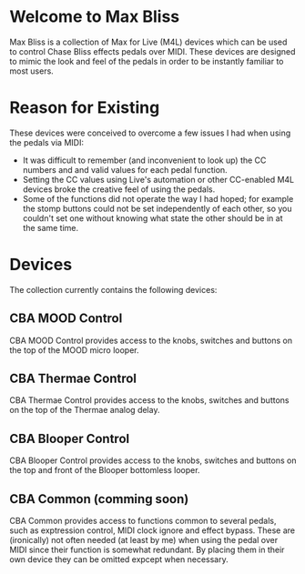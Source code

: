 # Welcome to Max Bliss

Max Bliss is a collection of Max for Live (M4L) devices which can be used to 
control Chase Bliss effects pedals over MIDI. These devices are designed to mimic
the look and feel of the pedals in order to be instantly familiar to most users.

# Reason for Existing

These devices were conceived to overcome a few issues I had when using the pedals
via MIDI:

* It was difficult to remember (and inconvenient to look up) the CC numbers and 
   and valid values for each pedal function.
* Setting the CC values using Live's automation or other CC-enabled M4L devices
   broke the creative feel of using the pedals.
* Some of the functions did not operate the way I had hoped; for example the 
   stomp buttons could not be set independently of each other, so you couldn't set
   one without knowing what state the other should be in at the same time.

# Devices

The collection currently contains the following devices:

## CBA MOOD Control

CBA MOOD Control provides access to the knobs, switches and buttons on the top of the MOOD micro looper.

## CBA Thermae Control

CBA Thermae Control provides access to the knobs, switches and buttons on the top of the Thermae analog delay.

## CBA Blooper Control
CBA Blooper Control provides access to the knobs, switches and buttons on the top and front of the Blooper bottomless looper.

## CBA Common (comming soon)

CBA Common provides access to functions common to several pedals, such as exptression control, MIDI clock ignore and effect bypass. These are (ironically) not often needed (at least by me) when using the pedal over MIDI since their function is somewhat redundant. By placing them in their own device they can be omitted expcept when necessary.